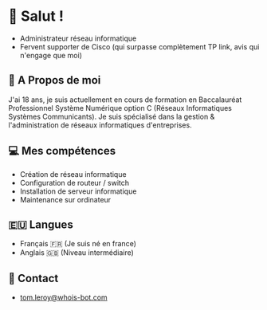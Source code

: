 # 🍃 Salut ! 

- Administrateur réseau informatique
- Fervent supporter de Cisco (qui surpasse complètement TP link, avis qui n'engage que moi)


## 👤 A Propos de moi

J'ai 18 ans, je suis actuellement en cours de formation en Baccalauréat Professionnel Système Numérique option C (Réseaux Informatiques Systèmes Communicants). 
Je suis spécialisé dans la gestion & l'administration de réseaux informatiques d'entreprises. 


## 💻 Mes compétences

- Création de réseau informatique
- Configuration de routeur / switch
- Installation de serveur informatique
- Maintenance sur ordinateur 

## 🇪🇺 Langues 

- Français 🇫🇷 (Je suis né en france) 
- Anglais 🇬🇧 (Niveau intermédiaire) 

## 💬 Contact 

- [tom.leroy@whois-bot.com](mailto:tom.leroy@whois-bot.com)
